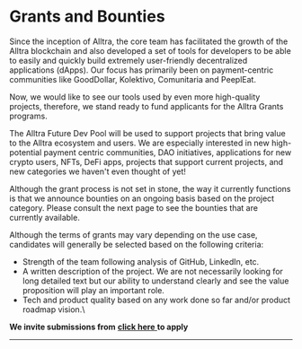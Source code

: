 # Grants and Bounties

Since the inception of Alltra, the core team has facilitated the growth of the Alltra blockchain and also developed a set of tools for developers to be able to easily and quickly build extremely user-friendly decentralized applications (dApps). Our focus has primarily been on payment-centric communities like GoodDollar, Kolektivo, Comunitaria and PeeplEat.

Now, we would like to see our tools used by even more high-quality projects, therefore, we stand ready to fund applicants for the Alltra Grants programs.

​The Alltra Future Dev Pool will be used to support projects that bring value to the Alltra ecosystem and users. We are especially interested in new high-potential payment centric communities, DAO initiatives, applications for new crypto users, NFTs, DeFi apps, projects that support current projects, and new categories we haven't even thought of yet!

Although the grant process is not set in stone, the way it currently functions is that we announce bounties on an ongoing basis based on the project category. Please consult the next page to see the bounties that are currently available.

Although the terms of grants may vary depending on the use case, candidates will generally be selected based on the following criteria:

* Strength of the team following analysis of GitHub, LinkedIn, etc.&#x20;
* A written description of the project. We are not necessarily looking for long detailed text but our ability to understand clearly and see the value proposition will play an important role.
* Tech and product quality based on any work done so far and/or product roadmap vision.\


**We invite submissions from** [**click here** ](https://hbfigtycii9.typeform.com/to/OfCHzmOY?utm\_source=xxxxx\&utm\_medium=xxxxx\&utm\_campaign=xxxxx\&utm\_term=xxxxx\&utm\_content=xxxxx)**to apply**

****
